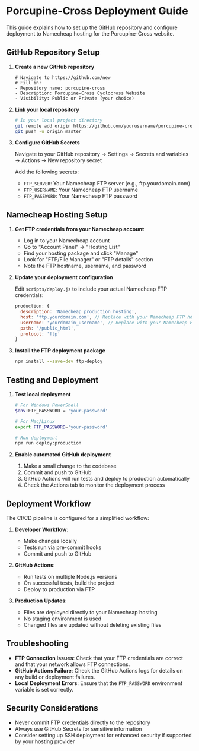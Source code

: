 # Porcupine-Cross Deployment Guide

This guide explains how to set up the GitHub repository and configure deployment to Namecheap hosting for the Porcupine-Cross website.

## GitHub Repository Setup

1. **Create a new GitHub repository**

   ```
   # Navigate to https://github.com/new 
   # Fill in:
   - Repository name: porcupine-cross
   - Description: Porcupine-Cross Cyclocross Website
   - Visibility: Public or Private (your choice)
   ```

2. **Link your local repository**

   ```bash
   # In your local project directory
   git remote add origin https://github.com/yourusername/porcupine-cross.git
   git push -u origin master
   ```

3. **Configure GitHub Secrets**

   Navigate to your GitHub repository → Settings → Secrets and variables → Actions → New repository secret
   
   Add the following secrets:
   - `FTP_SERVER`: Your Namecheap FTP server (e.g., ftp.yourdomain.com)
   - `FTP_USERNAME`: Your Namecheap FTP username
   - `FTP_PASSWORD`: Your Namecheap FTP password

## Namecheap Hosting Setup

1. **Get FTP credentials from your Namecheap account**

   - Log in to your Namecheap account
   - Go to "Account Panel" → "Hosting List"
   - Find your hosting package and click "Manage"
   - Look for "FTP/File Manager" or "FTP details" section
   - Note the FTP hostname, username, and password

2. **Update your deployment configuration**

   Edit `scripts/deploy.js` to include your actual Namecheap FTP credentials:

   ```javascript
   production: {
     description: 'Namecheap production hosting',
     host: 'ftp.yourdomain.com', // Replace with your Namecheap FTP host
     username: 'yourdomain_username', // Replace with your Namecheap FTP username
     path: '/public_html',
     protocol: 'ftp'
   }
   ```

3. **Install the FTP deployment package**

   ```bash
   npm install --save-dev ftp-deploy
   ```

## Testing and Deployment

1. **Test local deployment**

   ```bash
   # For Windows PowerShell
   $env:FTP_PASSWORD = 'your-password'
   
   # For Mac/Linux
   export FTP_PASSWORD='your-password'
   
   # Run deployment
   npm run deploy:production
   ```

2. **Enable automated GitHub deployment**

   1. Make a small change to the codebase
   2. Commit and push to GitHub
   3. GitHub Actions will run tests and deploy to production automatically
   4. Check the Actions tab to monitor the deployment process

## Deployment Workflow

The CI/CD pipeline is configured for a simplified workflow:

1. **Developer Workflow**:
   - Make changes locally
   - Tests run via pre-commit hooks
   - Commit and push to GitHub

2. **GitHub Actions**:
   - Run tests on multiple Node.js versions
   - On successful tests, build the project
   - Deploy to production via FTP

3. **Production Updates**:
   - Files are deployed directly to your Namecheap hosting
   - No staging environment is used
   - Changed files are updated without deleting existing files

## Troubleshooting

- **FTP Connection Issues**: Check that your FTP credentials are correct and that your network allows FTP connections.
- **GitHub Actions Failure**: Check the GitHub Actions logs for details on any build or deployment failures.
- **Local Deployment Errors**: Ensure that the `FTP_PASSWORD` environment variable is set correctly.

## Security Considerations

- Never commit FTP credentials directly to the repository
- Always use GitHub Secrets for sensitive information
- Consider setting up SSH deployment for enhanced security if supported by your hosting provider 